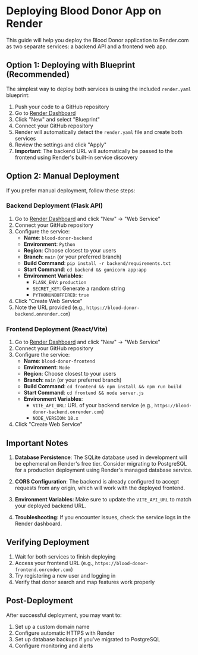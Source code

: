 # Deploying Blood Donor App on Render

This guide will help you deploy the Blood Donor application to Render.com as two separate services: a backend API and a frontend web app.

## Option 1: Deploying with Blueprint (Recommended)

The simplest way to deploy both services is using the included `render.yaml` blueprint:

1. Push your code to a GitHub repository
2. Go to [Render Dashboard](https://dashboard.render.com/)
3. Click "New" and select "Blueprint"
4. Connect your GitHub repository
5. Render will automatically detect the `render.yaml` file and create both services
6. Review the settings and click "Apply"
7. **Important**: The backend URL will automatically be passed to the frontend using Render's built-in service discovery

## Option 2: Manual Deployment

If you prefer manual deployment, follow these steps:

### Backend Deployment (Flask API)

1. Go to [Render Dashboard](https://dashboard.render.com/) and click "New" → "Web Service"
2. Connect your GitHub repository
3. Configure the service:
   - **Name**: `blood-donor-backend`
   - **Environment**: `Python`
   - **Region**: Choose closest to your users
   - **Branch**: `main` (or your preferred branch)
   - **Build Command**: `pip install -r backend/requirements.txt`
   - **Start Command**: `cd backend && gunicorn app:app`
   - **Environment Variables**:
     - `FLASK_ENV`: `production`
     - `SECRET_KEY`: Generate a random string
     - `PYTHONUNBUFFERED`: `true`
4. Click "Create Web Service"
5. Note the URL provided (e.g., `https://blood-donor-backend.onrender.com`)

### Frontend Deployment (React/Vite)

1. Go to [Render Dashboard](https://dashboard.render.com/) and click "New" → "Web Service"
2. Connect your GitHub repository
3. Configure the service:
   - **Name**: `blood-donor-frontend`
   - **Environment**: `Node`
   - **Region**: Choose closest to your users
   - **Branch**: `main` (or your preferred branch)
   - **Build Command**: `cd frontend && npm install && npm run build`
   - **Start Command**: `cd frontend && node server.js`
   - **Environment Variables**:
     - `VITE_API_URL`: URL of your backend service (e.g., `https://blood-donor-backend.onrender.com`)
     - `NODE_VERSION`: `18.x`
4. Click "Create Web Service"

## Important Notes

1. **Database Persistence**: The SQLite database used in development will be ephemeral on Render's free tier. Consider migrating to PostgreSQL for a production deployment using Render's managed database service.

2. **CORS Configuration**: The backend is already configured to accept requests from any origin, which will work with the deployed frontend.

3. **Environment Variables**: Make sure to update the `VITE_API_URL` to match your deployed backend URL.

4. **Troubleshooting**: If you encounter issues, check the service logs in the Render dashboard.

## Verifying Deployment

1. Wait for both services to finish deploying
2. Access your frontend URL (e.g., `https://blood-donor-frontend.onrender.com`)
3. Try registering a new user and logging in
4. Verify that donor search and map features work properly

## Post-Deployment

After successful deployment, you may want to:

1. Set up a custom domain name
2. Configure automatic HTTPS with Render
3. Set up database backups if you've migrated to PostgreSQL
4. Configure monitoring and alerts
